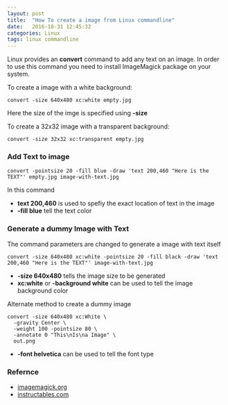 ```yaml
---
layout: post
title:  "How To create a image from Linux commandline"
date:   2016-10-31 12:45:32
categories: Linux
tags: linux commandline
---
```


Linux provides an **convert** command to add any text on an image. In order to use this command you need to install ImageMagick package on your system.

To create a image with a white background:

```
convert -size 640x480 xc:white empty.jpg
```
Here the size of the imge is specified using **-size**

To create a 32x32 image with a transparent background:

```
convert -size 32x32 xc:transparent empty.jpg
```

### Add Text to image

```
convert -pointsize 20 -fill blue -draw 'text 200,460 "Here is the TEXT"' empty.jpg image-with-text.jpg
```

In this command

* **text 200,460** is used to spefiy the exact location of text in the image
* **-fill blue** tell the text color

### Generate a dummy Image with Text

The command parameters are changed to generate a image with text itself

```
convert -size 640x480 xc:white -pointsize 20 -fill black -draw 'text 200,460 "Here is the TEXT"' image-with-text.jpg
```

* **-size 640x480** tells the image size to be generated
* **xc:white** or **-background white** can be used to tell the image background color


Alternate method to create a dummy image

```
convert -size 640x480 xc:White \
  -gravity Center \
  -weight 100 -pointsize 80 \
  -annotate 0 "This\nIs\na Image" \
  out.png
```

* **-font helvetica** can be used to tell the font type

### Refernce

* [imagemagick.org](http://www.imagemagick.org/Usage/canvas/)
* [instructables.com](http://www.instructables.com/id/Add-text-to-images-with-Linux-convert-command/step2/Adding-a-caption/)
